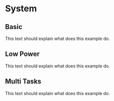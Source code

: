 # System
## Basic
This text should explain what does this example do.

## Low Power
This text should explain what does this example do.

## Multi Tasks
This text should explain what does this example do.